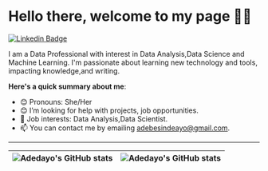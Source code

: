 # Hello there, welcome to my page 👋🏾
 [![Linkedin Badge](https://img.shields.io/badge/-Adedayo-blue?style=for-the-badge&logo=Linkedin&logoColor=white&link=https://www.linkedin.com/in/adebesin-adedayo-a79b63134)](https://www.linkedin.com/in/adebesin-adedayo-a79b63134) 
 
 
 
 
 
 
 
 
I am  a Data Professional with interest in Data Analysis,Data Science and Machine Learning. I'm passionate about learning new technology and tools, impacting knowledge,and writing.


**Here's a quick summary about me**:

- 😊 Pronouns: She/Her
- 😊 I’m looking for help with  projects, job opportunities.
- 💼 Job interests: Data Analysis,Data Scientist.
- 📫 You can contact me by emailing adebesindeayo@gmail.com.

---

| <img align="center" src="https://github-readme-stats.vercel.app/api?username=adebesindedayo&show_icons=true&include_all_commits=true&hide_border=true" alt="Adedayo's GitHub stats" /> | <img align="center" src="https://github-readme-stats.vercel.app/api/top-langs/?username=adebesindedayo&langs_count=8&layout=compact&hide_border=true" alt="Adedayo's GitHub stats" /> |
| ------------- | ------------- |
